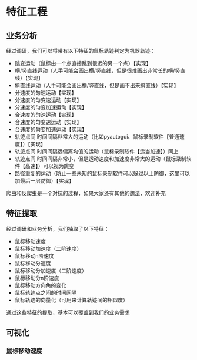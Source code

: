 # 特征工程

## 业务分析
经过调研，我们可以将带有以下特征的鼠标轨迹判定为机器轨迹：
- 跳变运动（鼠标由一个点直接跳到很远的另一个点）【实现】
- 横/竖直线运动（人手可能会画出横/竖直线，但是很难画出非常长的横/竖直线）【实现】
- 斜直线运动（人手可能会画出横/竖直线，但是画不出来斜直线）【实现】
- 分速度的匀速运动【实现】
- 分速度的匀变速运动【实现】
- 分速度的匀变加速运动【实现】
- 合速度的匀速运动【实现】
- 合速度的匀变速运动【实现】
- 合速度的匀变加速运动【实现】
- 轨迹点间 时间间隔非常大的运动（比如pyautogui、鼠标录制软件【普通速度】）【实现】
- 轨迹点间 时间间隔远偏离均值的运动（鼠标录制软件【适当加速】）同上
- 轨迹点间 时间间隔非常小，但是运动速度和加速度非常大的运动（鼠标录制软件【高速】）可以视为跳变
- 路径重复的运动（防止一些未知的鼠标录制软件可以躲过以上防御，这里可以加最后一层防御）【实现】

爬虫和反爬虫是一个对抗的过程，如果大家还有其他的想法，欢迎补充

## 特征提取
经过调研和业务分析，我们抽取了以下特征：
- 鼠标移动速度
- 鼠标移动加速度（二阶速度）
- 鼠标移动n阶速度
- 鼠标移动分速度
- 鼠标移动分加速度（二阶速度）
- 鼠标移动分n阶速度
- 鼠标移动方向角的变化
- 鼠标轨迹点之间的时间间隔
- 鼠标轨迹的向量化（可用来计算轨迹间的相似度）

通过这些特征的提取，基本可以覆盖到我们的业务需求

## 可视化
### 鼠标移动速度

